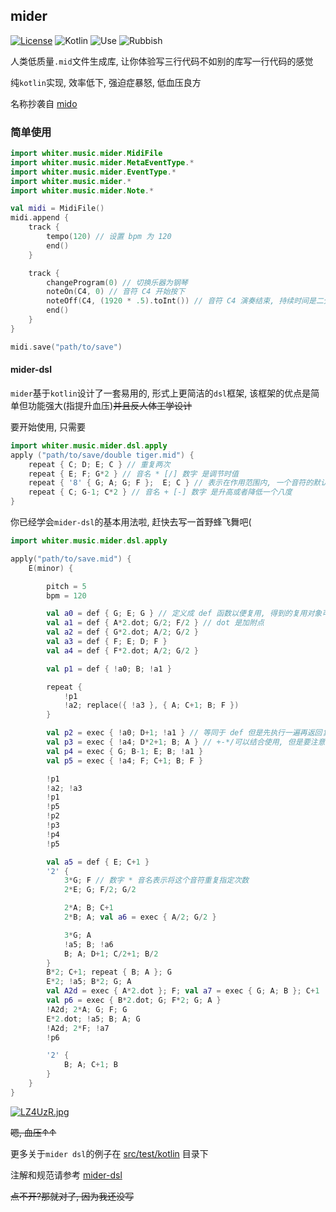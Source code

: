 ## mider

[![License](http://img.shields.io/:license-apache-brightgreen.svg)](http://www.apache.org/licenses/LICENSE-2.0.html)
![Kotlin](https://img.shields.io/badge/kotlin-100%25-blue)
![Use](https://img.shields.io/badge/mid-generate-yellowgreen)
![Rubbish](https://img.shields.io/badge/%E6%B2%BB%E7%96%97-%E9%AB%98%E8%A1%80%E5%8E%8B-orange)


[comment]: <> ([![Language: Kotlin]&#40;https://img.shields.io/github/languages/top/shadowsocks/shadowsocks-android.svg&#41;]&#40;https://https://github.com/whiterasbk/mider/search?l=kotlin&#41;)

[comment]: <> ([![Releases]&#40;https://img.shields.io/github/downloads/shadowsocks/shadowsocks-android/total.svg&#41;]&#40;https://github.com/shadowsocks/shadowsocks-android/releases&#41;)

人类低质量`.mid`文件生成库, 让你体验写三行代码不如别的库写一行代码的感觉

纯`kotlin`实现, 效率低下, 强迫症暴怒, 低血压良方

名称抄袭自 [mido](https://github.com/mido/mido)

### 简单使用

```kotlin
import whiter.music.mider.MidiFile
import whiter.music.mider.MetaEventType.*
import whiter.music.mider.EventType.*
import whiter.music.mider.*
import whiter.music.mider.Note.*

val midi = MidiFile()
midi.append {
    track {
        tempo(120) // 设置 bpm 为 120
        end()
    }

    track {
        changeProgram(0) // 切换乐器为钢琴 
        noteOn(C4, 0) // 音符 C4 开始按下
        noteOff(C4, (1920 * .5).toInt()) // 音符 C4 演奏结束, 持续时间是二分音符的时值
        end()
    }
}

midi.save("path/to/save")
```
#### mider-dsl
`mider`基于`kotlin`设计了一套易用的, 形式上更简洁的`dsl`框架, 该框架的优点是简单但功能强大(指提升血压)~~并且反人体工学设计~~

要开始使用, 只需要

```kotlin
import whiter.music.mider.dsl.apply
apply ("path/to/save/double tiger.mid") {
    repeat { C; D; E; C } // 重复两次 
    repeat { E; F; G*2 } // 音名 * [/] 数字 是调节时值
    repeat { '8' { G; A; G; F };  E; C } // 表示在作用范围内, 一个音符的默认时值为八分音符
    repeat { C; G-1; C*2 } // 音名 + [-] 数字 是升高或者降低一个八度
}
```

你已经学会`mider-dsl`的基本用法啦, 赶快去写一首野蜂飞舞吧(

```kotlin
import whiter.music.mider.dsl.apply

apply("path/to/save.mid") {
    E(minor) {

        pitch = 5
        bpm = 120

        val a0 = def { G; E; G } // 定义成 def 函数以便复用, 得到的复用对象可以通过!实现复用
        val a1 = def { A*2.dot; G/2; F/2 } // dot 是加附点
        val a2 = def { G*2.dot; A/2; G/2 }
        val a3 = def { F; E; D; F }
        val a4 = def { F*2.dot; A/2; G/2 }

        val p1 = def { !a0; B; !a1 }

        repeat {
            !p1
            !a2; replace({ !a3 }, { A; C+1; B; F }) 
        }

        val p2 = exec { !a0; D+1; !a1 } // 等同于 def 但是先执行一遍再返回复用对象
        val p3 = exec { !a4; D*2+1; B; A } // +-*/可以结合使用, 但是要注意优先级问题
        val p4 = exec { G; B-1; E; B; !a1 }
        val p5 = exec { !a4; F; C+1; B; F }

        !p1
        !a2; !a3
        !p1
        !p5
        !p2
        !p3
        !p4
        !p5

        val a5 = def { E; C+1 }
        '2' { 
            3*G; F // 数字 * 音名表示将这个音符重复指定次数
            2*E; G; F/2; G/2

            2*A; B; C+1
            2*B; A; val a6 = exec { A/2; G/2 }

            3*G; A
            !a5; B; !a6
            B; A; D+1; C/2+1; B/2
        }
        B*2; C+1; repeat { B; A }; G
        E*2; !a5; B*2; G; A
        val A2d = exec { A*2.dot }; F; val a7 = exec { G; A; B }; C+1
        val p6 = exec { B*2.dot; G; F*2; G; A }
        !A2d; 2*A; G; F; G
        E*2.dot; !a5; B; A; G
        !A2d; 2*F; !a7
        !p6

        '2' {
            B; A; C+1; B
        }
    }
}
```

[![LZ4UzR.jpg](https://s1.ax1x.com/2022/04/12/LZ4UzR.jpg)](https://imgtu.com/i/LZ4UzR)

~~嗯, 血压↑↑~~

更多关于`mider dsl`的例子在 [src/test/kotlin](https://github.com/whiterasbk/mider/tree/master/src/test/kotlin) 目录下

注解和规范请参考 [mider-dsl]() 

~~点不开?那就对了, 因为我还没写~~